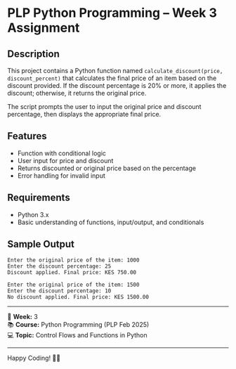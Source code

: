 # PLP Python Programming – Week 3 Assignment

## Description
This project contains a Python function named `calculate_discount(price, discount_percent)` that calculates the final price of an item based on the discount provided. If the discount percentage is 20% or more, it applies the discount; otherwise, it returns the original price.

The script prompts the user to input the original price and discount percentage, then displays the appropriate final price.

## Features
- Function with conditional logic
- User input for price and discount
- Returns discounted or original price based on the percentage
- Error handling for invalid input


## Requirements
- Python 3.x
- Basic understanding of functions, input/output, and conditionals

## Sample Output
```
Enter the original price of the item: 1000
Enter the discount percentage: 25
Discount applied. Final price: KES 750.00
```

```
Enter the original price of the item: 1500
Enter the discount percentage: 10
No discount applied. Final price: KES 1500.00
```

---

📅 **Week:** 3  
📚 **Course:** Python Programming (PLP Feb 2025)  
💻 **Topic:** Control Flows and Functions in Python

---
Happy Coding! 🐍✨
